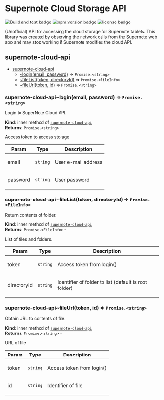 # Supernote Cloud Storage API

[![Build and test badge](https://github.com/adrianba/supernote-cloud-api/actions/workflows/build.yml/badge.svg)](https://github.com/adrianba/supernote-cloud-api/actions/workflows/build.yml) [![npm version badge](https://img.shields.io/npm/v/supernote-cloud-api)](https://www.npmjs.com/package/supernote-cloud-api) ![license badge](https://img.shields.io/github/license/adrianba/supernote-cloud-api)

(Unofficial) API for accessing the cloud storage for Supernote tablets. This library was created by
observing the network calls from the Supernote web app and may stop working if Supernote modifies
the cloud API.

<a name="module_supernote-cloud-api"></a>

## supernote-cloud-api

* [supernote-cloud-api](#module_supernote-cloud-api)
    * [~login(email, password)](#module_supernote-cloud-api..login) ⇒ <code>Promise.&lt;string&gt;</code>
    * [~fileList(token, directoryId)](#module_supernote-cloud-api..fileList) ⇒ <code>Promise.&lt;FileInfo&gt;</code>
    * [~fileUrl(token, id)](#module_supernote-cloud-api..fileUrl) ⇒ <code>Promise.&lt;string&gt;</code>

<a name="module_supernote-cloud-api..login"></a>

### supernote-cloud-api~login(email, password) ⇒ <code>Promise.&lt;string&gt;</code>
<p>Login to SuperNote Cloud API.</p>

**Kind**: inner method of [<code>supernote-cloud-api</code>](#module_supernote-cloud-api)  
**Returns**: <code>Promise.&lt;string&gt;</code> - <p>Access token to access storage</p>  

| Param | Type | Description |
| --- | --- | --- |
| email | <code>string</code> | <p>User e-mail address</p> |
| password | <code>string</code> | <p>User password</p> |

<a name="module_supernote-cloud-api..fileList"></a>

### supernote-cloud-api~fileList(token, directoryId) ⇒ <code>Promise.&lt;FileInfo&gt;</code>
<p>Return contents of folder.</p>

**Kind**: inner method of [<code>supernote-cloud-api</code>](#module_supernote-cloud-api)  
**Returns**: <code>Promise.&lt;FileInfo&gt;</code> - <p>List of files and folders.</p>  

| Param | Type | Description |
| --- | --- | --- |
| token | <code>string</code> | <p>Access token from login()</p> |
| directoryId | <code>string</code> | <p>Identifier of folder to list (default is root folder)</p> |

<a name="module_supernote-cloud-api..fileUrl"></a>

### supernote-cloud-api~fileUrl(token, id) ⇒ <code>Promise.&lt;string&gt;</code>
<p>Obtain URL to contents of file.</p>

**Kind**: inner method of [<code>supernote-cloud-api</code>](#module_supernote-cloud-api)  
**Returns**: <code>Promise.&lt;string&gt;</code> - <p>URL of file</p>  

| Param | Type | Description |
| --- | --- | --- |
| token | <code>string</code> | <p>Access token from login()</p> |
| id | <code>string</code> | <p>Identifier of file</p> |

